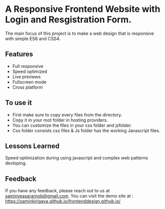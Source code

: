 
# A Responsive Frontend Website with Login and Resgistration Form.

The main focus of this project is to make a web design that is responsive with simple ES6 and CSS4.


## Features

- Full responsive
- Speed optimized
- Live previews
- Fullscreen mode
- Cross platform


## To use it 

- First make sure to copy every files from the directory.
- Copy it in your root folder in hosting providers.
- You can customize the files in your css folder and jsfolder.
- Css folder consists css files & Js folder has the working Javascript files.



## Lessons Learned

Speed optimization during using javascript and complex web patterns devloping.


## Feedback

If you have any feedback, please reach out to us at saminyeasararnob@gmail.com.
You can visit the demo site at :
https://saminkirigaya.github.io/frontenddesign.github.io/
